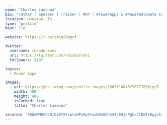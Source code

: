 ```yaml
---
name: "Charles Lamanna"
bio: "Father | Speaker | Trainer | MVP | #PowerApps & #PowerAutomate Community Super User | YouTuber Right-pointing triangle http://youtube.com/c/rezadorrani | Learn - Share - Clockwise rightwards and leftwards open circle arrows"
location: Houston, TX
type: "profile"
heat: 118

website: https://t.co/tAcqSdqguf

twitter:
  username: rezadorrani
  url: https://twitter.com/rezadorrani
  followers: 5197

topics:
  - Power Apps

images:
  - url: https://pbs.twimg.com/profile_images/1063114045270777856/qeT-jpWr_400x400.jpg
    width: 400
    height: 400
    isCached: true
    title: "Charles Lamanna"

secured: "8BQaWM6CP/O/0i0Y8t+p+xHPy9p2+uaDDmG6h54TcE8jePgCaClBmTvDggckJ/65NUSKFEacCMEPNtEmC3BuX4UibpDcEoF4o0cS9tRN/1KuM4LIOkxI72ChS4uzw60CAqb0cJUd+djdW35qP7VafpryPwQiuFlIihraSEH3vacWNg37yZeK42ou/qVJrOwz1xG+IqWHkQKjAhVu7ul/RtpA8Yfmjmbj8QqYM2qSpSC+/ROdmA6BzOKlUKQiRRmiUU55LfPsSWEVuhv+SK9V7rsdun6SZzJ5iNn5BR2glXautnigdXrs6rGnoC3hy6ILJTyU0NdBd7RSXrzz+E3RG21OkRW3DexFSOEiAzUhlVaFOPMGvZIPgQ1dxOevSIuU5kpCjoxe3sNLdVETYtkl+FP4S/a+TxvT/MCGDOStz1k=;wMFqCdmh2yktePAJxV9fVA=="
---
```


